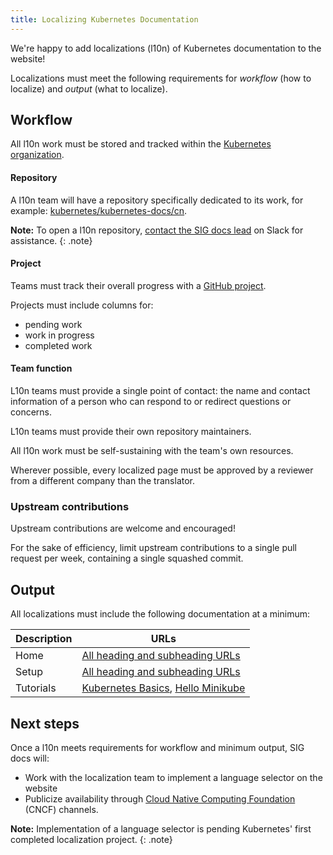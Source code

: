 ```yaml
---
title: Localizing Kubernetes Documentation
---
```


We're happy to add localizations (l10n) of Kubernetes documentation to the website!

Localizations must meet the following requirements for _workflow_ (how to localize) and _output_ (what to localize).

## Workflow  

All l10n work must be stored and tracked within the [Kubernetes organization](https://github.com/kubernetes).

#### Repository

A l10n team will have a repository specifically dedicated to its work, for example: [kubernetes/kubernetes-docs/cn](https://github.com/kubernetes/kubernetes-docs-cn).

**Note:** To open a l10n repository, [contact the SIG docs lead](https://kubernetes.slack.com/messages/C1J0BPD2M) on Slack for assistance.
{: .note}

#### Project

Teams must track their overall progress with a [GitHub project](https://help.github.com/articles/creating-a-project-board/).

Projects must include columns for:
- pending work
- work in progress
- completed work

#### Team function

L10n teams must provide a single point of contact: the name and contact information of a person who can respond to or redirect questions or concerns.

L10n teams must provide their own repository maintainers.

All l10n work must be self-sustaining with the team's own resources.

Wherever possible, every localized page must be approved by a reviewer from a different company than the translator.

### Upstream contributions

Upstream contributions are welcome and encouraged!

For the sake of efficiency, limit upstream contributions to a single pull request per week, containing a single squashed commit.

## Output

All localizations must include the following documentation at a minimum:

Description | URLs
-----|-----
Home | [All heading and subheading URLs](https://kubernetes.io/docs/home/)
Setup | [All heading and subheading URLs](https://kubernetes.io/docs/setup/)
Tutorials | [Kubernetes Basics](https://kubernetes.io/docs/tutorials/), [Hello Minikube](https://kubernetes.io/docs/tutorials/stateless-application/hello-minikube/)

## Next steps

Once a l10n meets requirements for workflow and minimum output, SIG docs will:
- Work with the localization team to implement a language selector on the website
- Publicize availability through [Cloud Native Computing Foundation](https://www.cncf.io/) (CNCF) channels.

**Note:** Implementation of a language selector is pending Kubernetes' first completed localization project.
{: .note}
